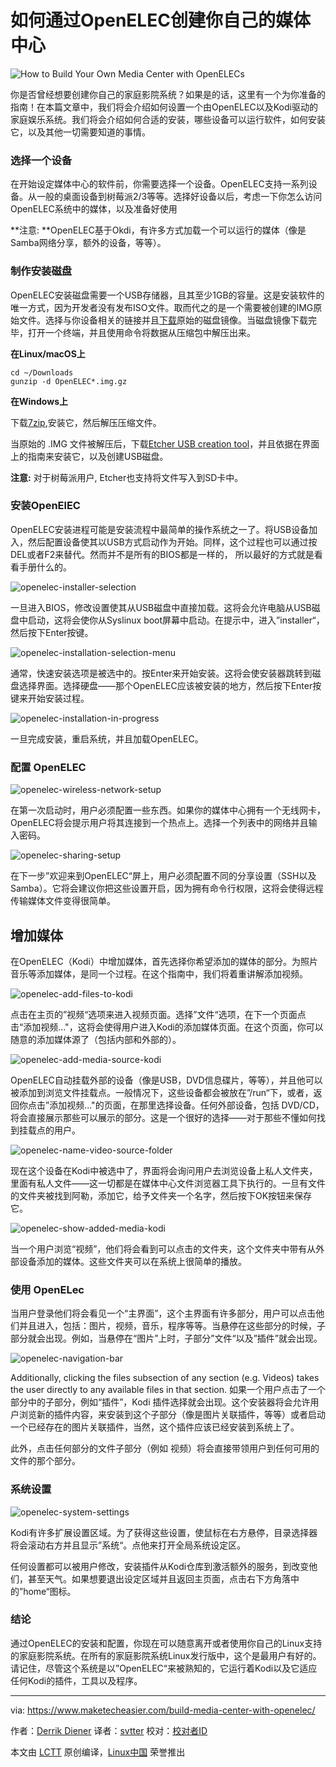 # 如何通过OpenELEC创建你自己的媒体中心

![](https://maketecheasier-2d0f.kxcdn.com/assets/uploads/2017/03/openelec-media-center.jpg "How to Build Your Own Media Center with OpenELECs") 

你是否曾经想要创建你自己的家庭影院系统？如果是的话，这里有一个为你准备的指南！在本篇文章中，我们将会介绍如何设置一个由OpenELEC以及Kodi驱动的家庭娱乐系统。我们将会介绍如何合适的安装，哪些设备可以运行软件，如何安装它，以及其他一切需要知道的事情。

### 选择一个设备

在开始设定媒体中心的软件前，你需要选择一个设备。OpenELEC支持一系列设备。从一般的桌面设备到树莓派2/3等等。选择好设备以后，考虑一下你怎么访问OpenELEC系统中的媒体，以及准备好使用

**注意: **OpenELEC基于Okdi，有许多方式加载一个可以运行的媒体（像是Samba网络分享，额外的设备，等等）。

### 制作安装磁盘

OpenELEC安装磁盘需要一个USB存储器，且其至少1GB的容量。这是安装软件的唯一方式，因为开发者没有发布ISO文件。取而代之的是一个需要被创建的IMG原始文件。选择与你设备相关的链接并且[下载][10]原始的磁盘镜像。当磁盘镜像下载完毕，打开一个终端，并且使用命令将数据从压缩包中解压出来。

**在Linux/macOS上**

```
cd ~/Downloads
gunzip -d OpenELEC*.img.gz
```

**在Windows上**

下载[7zip][11],安装它，然后解压压缩文件。

当原始的 .IMG 文件被解压后，下载[Etcher USB creation tool][12]，并且依据在界面上的指南来安装它，以及创建USB磁盘。

**注意:** 对于树莓派用户, Etcher也支持将文件写入到SD卡中。

### 安装OpenElEC

OpenELEC安装进程可能是安装流程中最简单的操作系统之一了。将USB设备加入，然后配置设备使其以USB方式启动作为开始。同样，这个过程也可以通过按DEL或者F2来替代。然而并不是所有的BIOS都是一样的， 所以最好的方式就是看看手册什么的。

 ![openelec-installer-selection](https://maketecheasier-2d0f.kxcdn.com/assets/uploads/2017/03/openelec-installer-selection.png "openelec-installer-selection") 

一旦进入BIOS，修改设置使其从USB磁盘中直接加载。这将会允许电脑从USB磁盘中启动，这将会使你从Syslinux boot屏幕中启动。在提示中，进入”installer“，然后按下Enter按键。

 ![openelec-installation-selection-menu](https://maketecheasier-2d0f.kxcdn.com/assets/uploads/2017/03/openelec-installation-selection-menu.png "openelec-installation-selection-menu") 

通常，快速安装选项是被选中的。按Enter来开始安装。这将会使安装器跳转到磁盘选择界面。选择硬盘——那个OpenELEC应该被安装的地方，然后按下Enter按键来开始安装过程。

 ![openelec-installation-in-progress](https://maketecheasier-2d0f.kxcdn.com/assets/uploads/2017/03/openelec-installation-in-progress.png "openelec-installation-in-progress") 

一旦完成安装，重启系统，并且加载OpenELEC。

### 配置 OpenELEC

 ![openelec-wireless-network-setup](https://maketecheasier-2d0f.kxcdn.com/assets/uploads/2017/03/openelec-wireless-network-setup.jpg "openelec-wireless-network-setup") 

在第一次启动时，用户必须配置一些东西。如果你的媒体中心拥有一个无线网卡，OpenELEC将会提示用户将其连接到一个热点上。选择一个列表中的网络并且输入密码。

 ![openelec-sharing-setup](https://maketecheasier-2d0f.kxcdn.com/assets/uploads/2017/03/openelec-sharing-setup.jpg "openelec-sharing-setup") 

在下一步”欢迎来到OpenELEC“屏上，用户必须配置不同的分享设置（SSH以及Samba）。它将会建议你把这些设置开启，因为拥有命令行权限，这将会使得远程传输媒体文件变得很简单。

## 增加媒体

在OpenELEC（Kodi）中增加媒体，首先选择你希望添加的媒体的部分。为照片音乐等添加媒体，是同一个过程。在这个指南中，我们将着重讲解添加视频。

 ![openelec-add-files-to-kodi](https://maketecheasier-2d0f.kxcdn.com/assets/uploads/2017/03/openelec-add-files-to-kodi.jpg "openelec-add-files-to-kodi") 

点击在主页的”视频“选项来进入视频页面。选择”文件“选项，在下一个页面点击“添加视频..."，这将会使得用户进入Kodi的添加媒体页面。在这个页面，你可以随意的添加媒体源了（包括内部和外部的）。

 ![openelec-add-media-source-kodi](https://maketecheasier-2d0f.kxcdn.com/assets/uploads/2017/03/openelec-add-media-source-kodi.jpg "openelec-add-media-source-kodi") 

OpenELEC自动挂载外部的设备（像是USB，DVD信息碟片，等等），并且他可以被添加到浏览文件挂载点。一般情况下，这些设备都会被放在”/run“下，或者，返回你点击”添加视频..."的页面，在那里选择设备。任何外部设备，包括 DVD/CD，将会直接展示那些可以展示的部分。这是一个很好的选择——对于那些不懂如何找到挂载点的用户。

 ![openelec-name-video-source-folder](https://maketecheasier-2d0f.kxcdn.com/assets/uploads/2017/03/openelec-name-video-source-folder.jpg "openelec-name-video-source-folder") 

现在这个设备在Kodi中被选中了，界面将会询问用户去浏览设备上私人文件夹，里面有私人文件——这一切都是在媒体中心文件浏览器工具下执行的。一旦有文件的文件夹被找到阿勒，添加它，给予文件夹一个名字，然后按下OK按钮来保存它。

 ![openelec-show-added-media-kodi](https://maketecheasier-2d0f.kxcdn.com/assets/uploads/2017/03/openelec-show-added-media-kodi.jpg "openelec-show-added-media-kodi") 

当一个用户浏览“视频”，他们将会看到可以点击的文件夹，这个文件夹中带有从外部设备添加的媒体。这些文件夹可以在系统上很简单的播放。

### 使用 OpenELec

当用户登录他们将会看见一个“主界面”，这个主界面有许多部分，用户可以点击他们并且进入，包括：图片，视频，音乐，程序等等。当悬停在这些部分的时候，子部分就会出现。例如，当悬停在“图片”上时，子部分”文件“以及”插件”就会出现。

 ![openelec-navigation-bar](https://maketecheasier-2d0f.kxcdn.com/assets/uploads/2017/03/openelec-navigation-bar.jpg "openelec-navigation-bar") 

Additionally, clicking the files subsection of any section (e.g. Videos) takes the user directly to any available files in that section.
如果一个用户点击了一个部分中的子部分，例如“插件”，Kodi 插件选择就会出现。这个安装器将会允许用户浏览新的插件内容，来安装到这个子部分（像是图片关联插件，等等）或者启动一个已经存在的图片关联插件，当然，这个插件应该已经安装到系统上了。

此外，点击任何部分的文件子部分（例如 视频）将会直接带领用户到任何可用的文件的那个部分。

### 系统设置

 ![openelec-system-settings](https://maketecheasier-2d0f.kxcdn.com/assets/uploads/2017/03/openelec-system-settings.jpg "openelec-system-settings") 

Kodi有许多扩展设置区域。为了获得这些设置，使鼠标在右方悬停，目录选择器将会滚动右方并且显示”系统“。点他来打开全局系统设定区。

任何设置都可以被用户修改，安装插件从Kodi仓库到激活额外的服务，到改变他们，甚至天气。如果想要退出设定区域并且返回主页面，点击右下方角落中的”home“图标。

### 结论

通过OpenELEC的安装和配置，你现在可以随意离开或者使用你自己的Linux支持的家庭影院系统。在所有的家庭影院系统Linux发行版中，这个是最用户有好的。请记住，尽管这个系统是以”OpenELEC“来被熟知的，它运行着Kodi以及它适应任何Kodi的插件，工具以及程序。

------

via: https://www.maketecheasier.com/build-media-center-with-openelec/

作者：[Derrik Diener][a]
译者：[svtter](https://github.com/svtter)
校对：[校对者ID](https://github.com/校对者ID)

本文由 [LCTT](https://github.com/LCTT/TranslateProject) 原创编译，[Linux中国](https://linux.cn/) 荣誉推出

[a]: https://www.maketecheasier.com/author/derrikdiener/
[1]: https://www.maketecheasier.com/author/derrikdiener/
[2]: https://www.maketecheasier.com/build-media-center-with-openelec/#comments
[3]: https://www.maketecheasier.com/category/linux-tips/
[4]: http://www.facebook.com/sharer.php?u=https%3A%2F%2Fwww.maketecheasier.com%2Fbuild-media-center-with-openelec%2F
[5]: http://twitter.com/share?url=https%3A%2F%2Fwww.maketecheasier.com%2Fbuild-media-center-with-openelec%2F&amp;text=How+to+Build+Your+Own+Media+Center+with+OpenELEC
[6]: mailto:?subject=How%20to%20Build%20Your%20Own%20Media%20Center%20with%20OpenELEC&amp;body=https%3A%2F%2Fwww.maketecheasier.com%2Fbuild-media-center-with-openelec%2F
[7]: https://www.maketecheasier.com/permanently-disable-windows-defender-windows-10/
[8]: https://www.maketecheasier.com/repair-mac-hard-disk-with-fsck/
[9]: https://support.google.com/adsense/troubleshooter/1631343
[10]: http://openelec.tv/get-openelec/category/1-openelec-stable-releases
[11]: http://www.7-zip.org/
[12]: https://etcher.io/
